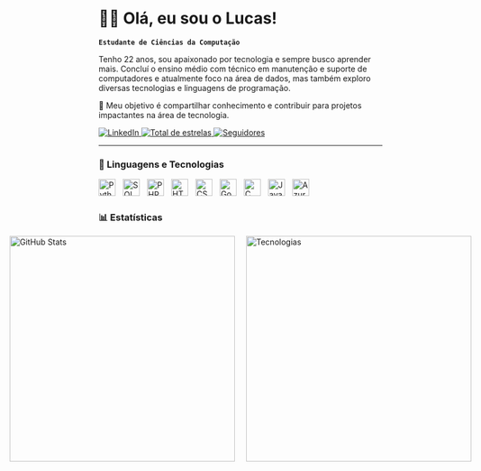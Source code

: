 # 👨‍💻 Olá, eu sou o Lucas!

**`Estudante de Ciências da Computação`**

Tenho 22 anos, sou apaixonado por tecnologia e sempre busco aprender mais. Concluí o ensino médio com técnico em manutenção e suporte de computadores e atualmente foco na área de dados, mas também exploro diversas tecnologias e linguagens de programação.

🌟 Meu objetivo é compartilhar conhecimento e contribuir para projetos impactantes na área de tecnologia.

<p align="left">
    <a href="https://www.linkedin.com/in/lucas-leite-finizola-costa-228b3a184/" target="_blank">
        <img 
            alt="LinkedIn" 
            title="Conecte-se comigo no LinkedIn" 
            src="https://img.shields.io/badge/-Conectar%20no%20LinkedIn-0A66C2?style=for-the-badge&logo=linkedin&logoColor=white"
        />
    </a>
    <a href="https://github.com/Lucas-Finizola?tab=repositories&sort=stargazers">
        <img 
            alt="Total de estrelas" 
            title="Total de estrelas GitHub" 
            src="https://custom-icon-badges.demolab.com/github/stars/Lucas-Finizola?color=55960c&style=for-the-badge&labelColor=488207&logo=star&label=Estrelas"
        />
    </a>
    <a href="https://github.com/Lucas-Finizola?tab=followers">
        <img 
            alt="Seguidores" 
            title="Me siga no GitHub" 
            src="https://custom-icon-badges.demolab.com/github/followers/Lucas-Finizola?color=236ad3&labelColor=1155ba&style=for-the-badge&logo=github&label=Seguidores&logoColor=white"
        />
    </a>
</p>

---

### 🤖 Linguagens e Tecnologias
<img 
    align="left" 
    alt="Python" 
    title="Python" 
    width="30px" 
    style="padding-right: 10px;" 
    src="https://cdn.jsdelivr.net/gh/devicons/devicon/icons/python/python-original.svg" 
/>
<img 
    align="left" 
    alt="SQL" 
    title="SQL" 
    width="30px" 
    style="padding-right: 10px;" 
    src="https://cdn.jsdelivr.net/gh/devicons/devicon/icons/mysql/mysql-original-wordmark.svg" 
/>
<img 
    align="left" 
    alt="PHP" 
    title="PHP" 
    width="30px" 
    style="padding-right: 10px;" 
    src="https://cdn.jsdelivr.net/gh/devicons/devicon/icons/php/php-original.svg" 
/>
<img 
    align="left" 
    alt="HTML" 
    title="HTML" 
    width="30px" 
    style="padding-right: 10px;" 
    src="https://cdn.jsdelivr.net/gh/devicons/devicon/icons/html5/html5-original.svg" 
/>
<img 
    align="left" 
    alt="CSS" 
    title="CSS" 
    width="30px" 
    style="padding-right: 10px;" 
    src="https://cdn.jsdelivr.net/gh/devicons/devicon/icons/css3/css3-original.svg" 
/>
<img 
    align="left" 
    alt="Godot" 
    title="Godot" 
    width="30px" 
    style="padding-right: 10px;" 
    src="https://cdn.jsdelivr.net/gh/devicons/devicon/icons/godot/godot-original.svg" 
/>
<img 
    align="left" 
    alt="C" 
    title="C" 
    width="30px" 
    style="padding-right: 10px;" 
    src="https://cdn.jsdelivr.net/gh/devicons/devicon/icons/c/c-original.svg" 
/>
<img 
    align="left" 
    alt="JavaScript" 
    title="JavaScript" 
    width="30px" 
    style="padding-right: 10px;" 
    src="https://cdn.jsdelivr.net/gh/devicons/devicon/icons/javascript/javascript-original.svg" 
/>
<img 
    align="left" 
    alt="Azure" 
    title="Azure" 
    width="30px" 
    style="padding-right: 10px;" 
    src="https://cdn.jsdelivr.net/gh/devicons/devicon/icons/azure/azure-original.svg" 
/>

<br />
<br />

### 📊 Estatísticas

<div style="display: flex; justify-content: center; align-items: center; gap: 20px;">
  <img 
    src="https://github-readme-stats.vercel.app/api?username=Lucas-Finizola&show_icons=true&theme=tokyonight&include_all_commits=true&locale=pt-br" 
    alt="GitHub Stats" 
    width="400px"
  />
  <img 
    src="https://github-readme-stats.vercel.app/api/top-langs/?username=Lucas-Finizola&theme=tokyonight&layout=compact&custom_title=Tecnologias&langs_count=9" 
    alt="Tecnologias" 
    width="400px"
  />
</div>


